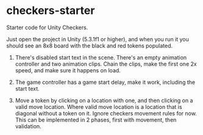 checkers-starter
================

Starter code for Unity Checkers.

Just open the project in Unity (5.3.1f1 or higher), and when you run it you should see an 8x8 board with the black and red tokens populated.

1) There's disabled start text in the scene. There's an empty animation controller and two animation clips. Chain the clips, make the first one 2x speed, and make sure it happens on load.

2) The game controller has a game start delay, make it work, including the start text.

3) Move a token by clicking on a location with one, and then clicking on a valid move location. Where valid move location is a location that is diagonal without a token on it. Ignore checkers movement rules for now. This can be implemented in 2 phases, first with movement, then validation.
